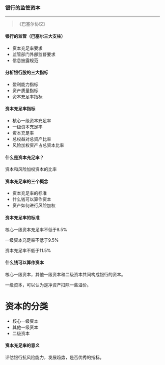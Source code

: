 ### 银行的监管资本

----

>  《巴塞尔协议》

#### 银行的监管（巴塞尔三大支柱）

- 资本充足率要求
- 监管部门外部监督要求
- 信息披露规范

#### 分析银行股的三大指标

- 盈利能力指标
- 资产质量指标
- 资本充足率指标

####  资本充足率指标

- 核心一级资本充足率
- 一级资本充足率
- 资本充足率
- 总权益对总资产比率
- 风险加权资产占总资本比率

####  什么是资本充足率？

资本和风险加权资本的比率

####  资本充足率的三个概念

- 资本充足率的标准
- 什么钱可以算作资本
- 资产如何进行风险加权

####  资本充足率的标准

核心一级资本充足率不低于8.5%

一级资本充足率不低于9.5%

资本充足率不低于11.5%

#### 什么钱可以算作资本

核心一级资本，其他一级资本和二级资本共同构成银行的资本。

一级资本，可以认为是净资产扣除一些溢价。

#  资本的分类

- 核心一级资本
- 其他一级资本
- 二级资本

#### 资本充足率的意义

评估银行抗风险能力，发展趋势，是否优秀的指标。

